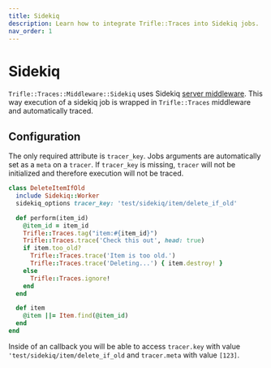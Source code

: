```yaml
---
title: Sidekiq
description: Learn how to integrate Trifle::Traces into Sidekiq jobs.
nav_order: 1
---
```


# Sidekiq

`Trifle::Traces::Middleware::Sidekiq` uses Sidekiq [server middleware](https://github.com/mperham/sidekiq/wiki/Middleware#server-middleware). This way execution of a sidekiq job is wrapped in `Trifle::Traces` middleware and automatically traced.

## Configuration

The only required attribute is `tracer_key`. Jobs arguments are automatically set as a `meta` on a `tracer`. If `tracer_key` is missing, `tracer` will not be initialized and therefore execution will not be traced.

```ruby
class DeleteItemIfOld
  include Sidekiq::Worker
  sidekiq_options tracer_key: 'test/sidekiq/item/delete_if_old'

  def perform(item_id)
    @item_id = item_id
    Trifle::Traces.tag("item:#{item_id}")
    Trifle::Traces.trace('Check this out', head: true)
    if item.too_old?
      Trifle::Traces.trace('Item is too old.')
      Trifle::Traces.trace('Deleting...') { item.destroy! }
    else
      Trifle::Traces.ignore!
    end
  end

  def item
    @item ||= Item.find(@item_id)
  end
end
```

Inside of an callback you will be able to access `tracer.key` with value `'test/sidekiq/item/delete_if_old` and `tracer.meta` with value `[123]`.
